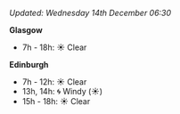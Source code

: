 *Updated: Wednesday 14th December 06:30*

**Glasgow**

* 7h - 18h: :sunny: Clear

**Edinburgh**

* 7h - 12h: :sunny: Clear
* 13h, 14h: :cyclone: Windy (:sunny:)
* 15h - 18h: :sunny: Clear
